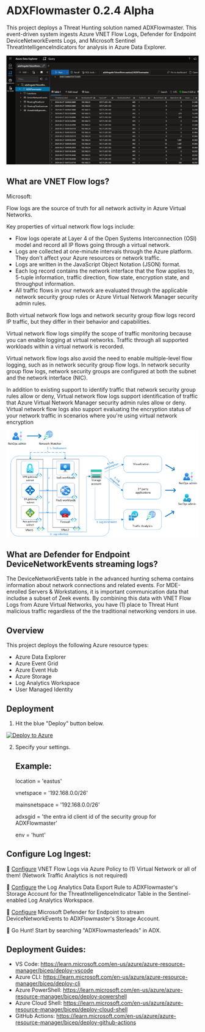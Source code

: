 # ADXFlowmaster 0.2.4 Alpha

This project deploys a Threat Hunting solution named ADXFlowmaster. This event-driven system ingests Azure VNET Flow Logs, Defender for Endpoint DeviceNetworkEvents Logs, and Microsoft Sentinel ThreatIntelligenceIndicators for analysis in Azure Data Explorer.

![Deploy](./Images/ADXFlowmaster.png)

## What are VNET Flow logs?

Microsoft:

Flow logs are the source of truth for all network activity in Azure Virtual Networks.

Key properties of virtual network flow logs include:

- Flow logs operate at Layer 4 of the Open Systems Interconnection (OSI) model and record all IP flows going through a virtual network.
- Logs are collected at one-minute intervals through the Azure platform. They don't affect your Azure resources or network traffic.
- Logs are written in the JavaScript Object Notation (JSON) format.
- Each log record contains the network interface that the flow applies to, 5-tuple information, traffic direction, flow state, encryption state, and throughput information.
- All traffic flows in your network are evaluated through the applicable network security group rules or Azure Virtual Network Manager security admin rules.

Both virtual network flow logs and network security group flow logs record IP traffic, but they differ in their behavior and capabilities.

Virtual network flow logs simplify the scope of traffic monitoring because you can enable logging at virtual networks. Traffic through all supported workloads within a virtual network is recorded.

Virtual network flow logs also avoid the need to enable multiple-level flow logging, such as in network security group flow logs. In network security group flow logs, network security groups are configured at both the subnet and the network interface (NIC).

In addition to existing support to identify traffic that network security group rules allow or deny, Virtual network flow logs support identification of traffic that Azure Virtual Network Manager security admin rules allow or deny. Virtual network flow logs also support evaluating the encryption status of your network traffic in scenarios where you're using virtual network encryption

![VNET Flow Logs](./Images/vnetflowlogs.png)

## What are Defender for Endpoint DeviceNetworkEvents streaming logs?

The DeviceNetworkEvents table in the advanced hunting schema contains information about network connections and related events. For MDE-enrolled Servers & Workstations, it is important communication data that includse a subset of Zeek events. By combining this data with VNET Flow Logs from Azure Virtual Networks, you have (1) place to Threat Hunt malicious traffic regardless of the the traditional networking vendors in use. 

## Overview

This project deploys the following Azure resource types:

- Azure Data Explorer
- Azure Event Grid
- Azure Event Hub
- Azure Storage
- Log Analytics Workspace
- User Managed Identity

## Deployment

1. Hit the blue "Deploy" button below.

[![Deploy to Azure](https://aka.ms/deploytoazurebutton)](https://portal.azure.com/#create/Microsoft.Template/uri/https%3A%2F%2Fraw.githubusercontent.com%2Fmsdirtbag%2FADXFlowmaster%2Fmain%2Fmain.json)

2. Specify your settings. 

   ## Example:

   location = 'eastus'

   vnetspace = '192.168.0.0/26'

   mainsnetspace = '192.168.0.0/26'

   adxsgid = 'the entra id client id of the security group for ADXFlowmaster'
   
   env = 'hunt'


## Configure Log Ingest:

🔻 [Configure](https://www.azadvertizer.net/azpolicyadvertizer/3e9965dc-cc13-47ca-8259-a4252fd0cf7b.html) VNET Flow Logs via Azure Policy to (1) Virtual Network or all of them! (Network Traffic Analytics is not required)

🔻 [Configure](https://learn.microsoft.com/en-us/azure/azure-monitor/logs/logs-data-export?tabs=portal#create-or-update-a-data-export-rule) the Log Analytics Data Export Rule to ADXFlowmaster's Storage Account for the ThreatIntelligenceIndicator Table in the Sentinel-enabled Log Analytics Workspace. 

🔻 [Configure](https://learn.microsoft.com/en-us/defender-endpoint/api/raw-data-export-storage) Microsoft Defender for Endpoint to stream DeviceNetworkEvents to ADXFlowmaster's Storage Account.

🔻 Go Hunt! Start by searching "ADXFlowmasterleads" in ADX.


## Deployment Guides:

- VS Code: https://learn.microsoft.com/en-us/azure/azure-resource-manager/bicep/deploy-vscode
- Azure CLI: https://learn.microsoft.com/en-us/azure/azure-resource-manager/bicep/deploy-cli
- Azure PowerShell: https://learn.microsoft.com/en-us/azure/azure-resource-manager/bicep/deploy-powershell
- Azure Cloud Shell: https://learn.microsoft.com/en-us/azure/azure-resource-manager/bicep/deploy-cloud-shell
- GitHub Actions: https://learn.microsoft.com/en-us/azure/azure-resource-manager/bicep/deploy-github-actions

